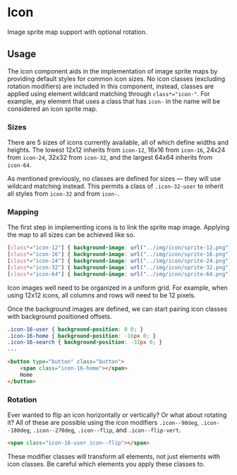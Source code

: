 # Icon #

Image sprite map support with optional rotation.

## Usage ##

The icon component aids in the implementation of image sprite maps by providing default
styles for common icon sizes. No icon classes (excluding rotation modifiers)
are included in this component, instead, classes are applied using element wildcard
matching through `class*="icon-"`. For example, any element that uses a class that has
`icon-` in the name will be considered an icon sprite map.

### Sizes ###

There are 5 sizes of icons currently available, all of which define widths and heights.
The lowest 12x12 inherits from `icon-12`, 16x16 from `icon-16`, 24x24 from `icon-24`,
32x32 from `icon-32`, and the largest 64x64 inherits from `icon-64`.

As mentioned previously, no classes are defined for sizes &mdash; they will use wildcard
matching instead. This permits a class of `.icon-32-user` to inherit all styles from
`icon-32` and from `icon-`.

### Mapping ###

The first step in implementing icons is to link the sprite map image.
Applying the map to all sizes can be achieved like so.

```css
[class*="icon-12"] { background-image: url("../img/icon/sprite-12.png"); }
[class*="icon-16"] { background-image: url("../img/icon/sprite-16.png"); }
[class*="icon-24"] { background-image: url("../img/icon/sprite-24.png"); }
[class*="icon-32"] { background-image: url("../img/icon/sprite-32.png"); }
[class*="icon-64"] { background-image: url("../img/icon/sprite-64.png"); }
```

<div class="notice is-info">
    Icon images well need to be organized in a uniform grid.
    For example, when using 12x12 icons, all columns and rows will need to be 12 pixels.
</div>

Once the background images are defined, we can start pairing icon classes with
background positioned offsets.

```css
.icon-16-user { background-position: 0 0; }
.icon-16-home { background-position: -16px 0; }
.icon-16-search { background-position: -32px 0; }
...
```

```html
<button type="button" class="button">
    <span class="icon-16-home"></span>
    Home
</button>
```

### Rotation ###

Ever wanted to flip an icon horizontally or vertically? Or what about rotating it?
All of these are possible using the icon modifiers `.icon--90deg`, `.icon--180deg`,
`.icon--270deg`, `.icon--flip`, and `.icon--flip-vert`.

```html
<span class="icon-16-user icon--flip"></span>
```

<div class="notice is-warning">
    These modifier classes will transform all elements, not just elements with icon classes.
    Be careful which elements you apply these classes to.
</div>